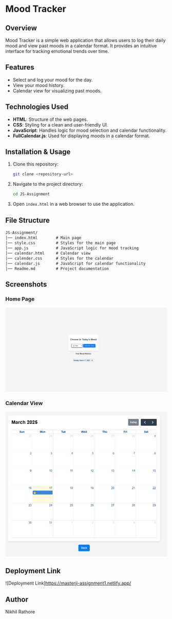 # Mood Tracker

## Overview
Mood Tracker is a simple web application that allows users to log their daily mood and view past moods in a calendar format. It provides an intuitive interface for tracking emotional trends over time.

## Features

- Select and log your mood for the day.
- View your mood history.
- Calendar view for visualizing past moods.

## Technologies Used

- **HTML**: Structure of the web pages.
- **CSS**: Styling for a clean and user-friendly UI.
- **JavaScript**: Handles logic for mood selection and calendar functionality.
- **FullCalendar.js**: Used for displaying moods in a calendar format.

## Installation & Usage

1. Clone this repository:
   ```sh
   git clone <repository-url>
   ```
2. Navigate to the project directory:
   ```sh
   cd JS-Assignment
   ```
3. Open `index.html` in a web browser to use the application.

## File Structure

```
JS-Assignment/
│── index.html        # Main page
│── style.css         # Styles for the main page
│── app.js            # JavaScript logic for mood tracking
│── calendar.html     # Calendar view
│── calender.css      # Styles for the calendar
│── calendar.js       # JavaScript for calendar functionality
│── Readme.md         # Project documentation
```

## Screenshots

### Home Page
![Home Page](screenshots/home.png)

### Calendar View
![Calendar View](screenshots/calendar-view.png)

## Deployment Link

![Deployment Link]https://masterji-assignment1.netlify.app/

## Author

Nikhil Rathore

